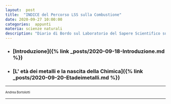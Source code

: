 ```yaml
---
layout:  post
title:  "INDICE del Percorso LSS sulla Combustione"
date: 2020-09-27 10:00:00
categories:  appunti
materia: scienze naturali
description: "Diario di Bordo sul Laboratorio del Sapere Scientifico sulla Combustione."
---
```


* ### [Introduzione]({% link _posts/2020-09-18-Introduzione.md %})
* ### [L' età dei metalli e la nascita della Chimica]({% link _posts/2020-09-20-Etadeimetalli.md %})


---

<sub><sup> 
Andrea Bortolotti
</sup></sub>

---
